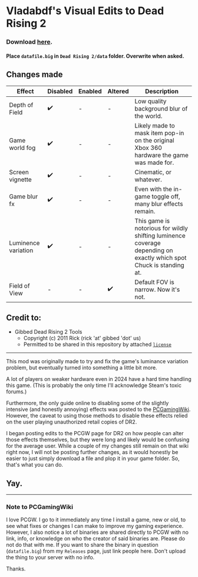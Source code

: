 # Vladabdf's Visual Edits to Dead Rising 2

### Download [here](https://github.com/Vladabdf/DeadRising2VisualEdits/releases).

#### Place `datafile.big` in `Dead Rising 2/data` folder. Overwrite when asked.

## Changes made

| Effect | Disabled | Enabled | Altered | Description |
|--------|----------|---------|---------|-------------|
| Depth of Field | :heavy_check_mark: | - | - | Low quality background blur of the world. |
| Game world fog | :heavy_check_mark: | - | - | Likely made to mask item pop-in on the original Xbox 360 hardware the game was made for. | 
| Screen vignette | :heavy_check_mark: | - | - | Cinematic, or whatever. |
| Game blur fx | :heavy_check_mark: | - | - | Even with the in-game toggle off, many blur effects remain. | 
| Luminence variation | :heavy_check_mark: | - | - | This game is notorious for wildly shifting luminence coverage depending on exactly which spot Chuck is standing at. |
| Field of View | - | - | :heavy_check_mark: | Default FOV is narrow. Now it's not. |

## Credit to:
* Gibbed Dead Rising 2 Tools
	* Copyright (c) 2011 Rick (rick 'at' gibbed 'dot' us)
	* Permitted to be shared in this repository by attached [`license`](./Gibbed.DeadRising2.Tools/license.txt)

---

This mod was originally made to try and fix the game's luminance variation problem, but eventually turned into something a little bit more.

A lot of players on weaker hardware even in 2024 have a hard time handling this game. (This is probably the only time I'll acknowledge Steam's toxic forums.)

Furthermore, the only guide online to disabling some of the slightly intensive (and honestly annoying) effects was posted to the [PCGamingWiki](https://www.pcgamingwiki.com/wiki/Dead_Rising_2). However, the caveat to using those methods to disable these effects relied on the user playing unauthorized retail copies of DR2.

I began posting edits to the PCGW page for DR2 on how people can alter those effects themselves, but they were long and likely would be confusing for the average user. While a couple of my changes still remain on that wiki right now, I will not be posting further changes, as it would honestly be easier to just simply download a file and plop it in your game folder. So, that's what you can do.

## Yay.

---

### Note to PCGamingWiki

I love PCGW. I go to it immediately any time I install a game, new or old, to see what fixes or changes I can make to improve my gaming experience. However, I also notice a lot of binaries are shared directly to PCGW with no link, info, or knowledge on who the creator of said binaries are. Please do not do that with me. If you want to share the binary in question (`datafile.big`) from my `Releases` page, just link people here. Don't upload the thing to your server with no info.

Thanks.
